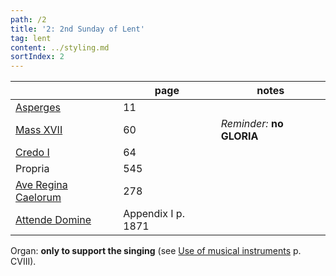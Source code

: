```yaml
---
path: /2
title: '2: 2nd Sunday of Lent'
tag: lent
content: ../styling.md
sortIndex: 2
---
```


|   | page  | notes   |
|---|---|---|
| [Asperges](/pdf/asperges.pdf) | 11 | |
| [Mass XVII](/pdf/xvii.pdf) | 60 | _Reminder:_ __no GLORIA__ |
| [Credo I](/pdf/credo-i.pdf) | 64 | |
| Propria  | 545 | |
| [Ave Regina Caelorum](/pdf/ave-regina-caelorum.pdf)  | 278  | |
| [Attende Domine](/pdf/attende-domine.pdf)  | Appendix I  p. 1871 | |

Organ: __only to support the singing__ (see [Use of musical instruments](/use-of-musical-instruments) p. CVIII).